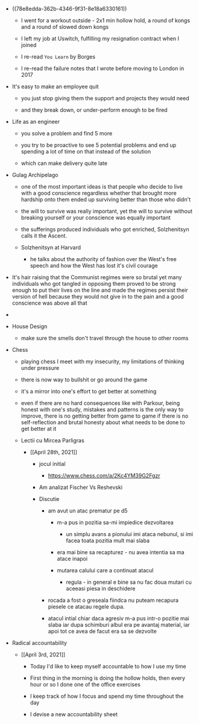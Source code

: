 - ((78e8edda-362b-4346-9f31-8e18a6330161))
	 - I went for a workout outside - 2x1 min hollow hold, a round of kongs and a round of slowed down kongs

	 - I left my job at Uswitch, fulfilling my resignation contract when I joined

	 - I re-read `You Learn` by Borges

	 - I re-read the failure notes that I wrote before moving to London in 2017

- It's easy to make an employee quit
	 - you just stop giving them the support and projects they would need

	 - and they break down, or under-perform enough to be fired

- Life as an engineer
	 - you solve a problem and find 5 more

	 - you try to be proactive to see 5 potential problems and end up spending a lot of time on that instead of the solution

	 - which can make delivery quite late

- Gulag Archipelago
	 - one of the most important ideas is that people who decide to live with a good conscience regardless whether that brought more hardship onto them ended up surviving better than those who didn't

	 - the will to survive was really important, yet the will to survive without breaking yourself or your conscience was equally important

	 - the sufferings produced individuals who got enriched, Solzhenitsyn calls it the Ascent.

	 - Solzhenitsyn at Harvard
		 - he talks about the authority of fashion over the West's free speech and how the West has lost it's civil courage

- It's hair raising that the Communist regimes were so brutal yet many individuals who got tangled in opposing them proved to be strong enough to put their lives on the line and made the regimes persist their version of hell because they would not give in to the pain and a good conscience was above all that

- 

- House Design
	 - make sure the smells don't travel through the house to other rooms

- Chess
	 - playing chess I meet with my insecurity, my limitations of thinking under pressure

	 - there is now way to bullshit or go around the game

	 - it's a mirror into one's effort to get better at something

	 - even if there are no hard consequences like with Parkour, being honest with one's study, mistakes and patterns is the only way to improve, there is no getting better from game to game if there is no self-reflection and brutal honesty about what needs to be done to get better at it

	 - Lectii cu Mircea Parligras
		 - [[April 28th, 2021]]
			 - jocul initial 
				 - https://www.chess.com/a/2Kc4YM39G2Fgzr

			 - Am analizat Fischer Vs Reshevski

			 - Discutie
				 - am avut un atac prematur pe d5
					 - m-a pus in pozitia sa-mi impiedice dezvoltarea
						 - un simplu avans a pionului imi ataca nebunul, si imi facea toata pozitia mult mai slaba

					 - era mai bine sa recapturez - nu avea intentia sa ma atace inapoi

					 - mutarea calului care a continuat atacul
						 - regula - in general e bine sa nu fac doua mutari cu aceeasi piesa in deschidere

				 - rocada a fost o greseala fiindca nu puteam recapura piesele ce atacau regele dupa.

				 - atacul intial chiar daca agresiv m-a pus intr-o pozitie mai slaba iar dupa schimburi albul era pe avantaj material, iar apoi tot ce avea de facut era sa se dezvolte

- Radical accountability
	 - [[April 3rd, 2021]]
		 - Today I'd like to keep myself accountable to how I use my time

		 - First thing in the morning is doing the hollow holds, then every hour or so I done one of the office exercises

		 - I keep track of how I focus and spend my time throughout the day

		 - I devise a new accountability sheet
